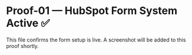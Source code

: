 # Proof-01 — HubSpot Form System Active ✅

This file confirms the form setup is live.
A screenshot will be added to this proof shortly.
